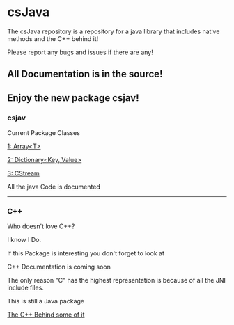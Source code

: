 # csJava
The csJava repository is a repository for a java library that includes native methods and the C++ behind it!

Please report any bugs and issues if there are any!

<h2>All Documentation is in the source!<h2>

Enjoy the new package csjav!

<h3>csjav</h3>
Current Package Classes

[1: Array\<T\>](https://github.com/CameronCS/csJava/blob/main/csjav/Array.java)

[2: Dictionary\<Key, Value\>](https://github.com/CameronCS/csJava/blob/main/csjav/Dictionary.java)

[3: CStream](https://github.com/CameronCS/csJava/blob/main/csjav/CStream/CStream.java)

All the java Code is documented

<hr />
<h3>C++</h3>
Who doesn't love C++?

I know I Do. 

If this Package is interesting you don't forget to look at

C++ Documentation is coming soon

The only reason "C" has the highest representation is because of all the JNI include files.

This is still a Java package

[The C++ Behind some of it](https://github.com/CameronCS/csJava/tree/main/c%2B%2B%20behind%20some%20of%20it)
